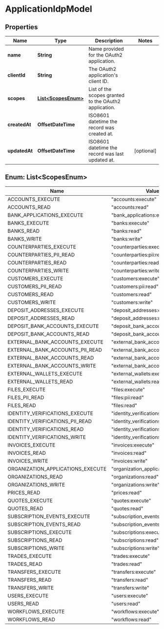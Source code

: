 

# ApplicationIdpModel


## Properties

| Name | Type | Description | Notes |
|------------ | ------------- | ------------- | -------------|
|**name** | **String** | Name provided for the OAuth2 application. |  |
|**clientId** | **String** | The OAuth2 application&#39;s client ID. |  |
|**scopes** | [**List&lt;ScopesEnum&gt;**](#List&lt;ScopesEnum&gt;) | List of the scopes granted to the OAuth2 application. |  |
|**createdAt** | **OffsetDateTime** | ISO8601 datetime the record was created at. |  |
|**updatedAt** | **OffsetDateTime** | ISO8601 datetime the record was last updated at. |  [optional] |



## Enum: List&lt;ScopesEnum&gt;

| Name | Value |
|---- | -----|
| ACCOUNTS_EXECUTE | &quot;accounts:execute&quot; |
| ACCOUNTS_READ | &quot;accounts:read&quot; |
| BANK_APPLICATIONS_EXECUTE | &quot;bank_applications:execute&quot; |
| BANKS_EXECUTE | &quot;banks:execute&quot; |
| BANKS_READ | &quot;banks:read&quot; |
| BANKS_WRITE | &quot;banks:write&quot; |
| COUNTERPARTIES_EXECUTE | &quot;counterparties:execute&quot; |
| COUNTERPARTIES_PII_READ | &quot;counterparties:pii:read&quot; |
| COUNTERPARTIES_READ | &quot;counterparties:read&quot; |
| COUNTERPARTIES_WRITE | &quot;counterparties:write&quot; |
| CUSTOMERS_EXECUTE | &quot;customers:execute&quot; |
| CUSTOMERS_PII_READ | &quot;customers:pii:read&quot; |
| CUSTOMERS_READ | &quot;customers:read&quot; |
| CUSTOMERS_WRITE | &quot;customers:write&quot; |
| DEPOSIT_ADDRESSES_EXECUTE | &quot;deposit_addresses:execute&quot; |
| DEPOSIT_ADDRESSES_READ | &quot;deposit_addresses:read&quot; |
| DEPOSIT_BANK_ACCOUNTS_EXECUTE | &quot;deposit_bank_accounts:execute&quot; |
| DEPOSIT_BANK_ACCOUNTS_READ | &quot;deposit_bank_accounts:read&quot; |
| EXTERNAL_BANK_ACCOUNTS_EXECUTE | &quot;external_bank_accounts:execute&quot; |
| EXTERNAL_BANK_ACCOUNTS_PII_READ | &quot;external_bank_accounts:pii:read&quot; |
| EXTERNAL_BANK_ACCOUNTS_READ | &quot;external_bank_accounts:read&quot; |
| EXTERNAL_BANK_ACCOUNTS_WRITE | &quot;external_bank_accounts:write&quot; |
| EXTERNAL_WALLETS_EXECUTE | &quot;external_wallets:execute&quot; |
| EXTERNAL_WALLETS_READ | &quot;external_wallets:read&quot; |
| FILES_EXECUTE | &quot;files:execute&quot; |
| FILES_PII_READ | &quot;files:pii:read&quot; |
| FILES_READ | &quot;files:read&quot; |
| IDENTITY_VERIFICATIONS_EXECUTE | &quot;identity_verifications:execute&quot; |
| IDENTITY_VERIFICATIONS_PII_READ | &quot;identity_verifications:pii:read&quot; |
| IDENTITY_VERIFICATIONS_READ | &quot;identity_verifications:read&quot; |
| IDENTITY_VERIFICATIONS_WRITE | &quot;identity_verifications:write&quot; |
| INVOICES_EXECUTE | &quot;invoices:execute&quot; |
| INVOICES_READ | &quot;invoices:read&quot; |
| INVOICES_WRITE | &quot;invoices:write&quot; |
| ORGANIZATION_APPLICATIONS_EXECUTE | &quot;organization_applications:execute&quot; |
| ORGANIZATIONS_READ | &quot;organizations:read&quot; |
| ORGANIZATIONS_WRITE | &quot;organizations:write&quot; |
| PRICES_READ | &quot;prices:read&quot; |
| QUOTES_EXECUTE | &quot;quotes:execute&quot; |
| QUOTES_READ | &quot;quotes:read&quot; |
| SUBSCRIPTION_EVENTS_EXECUTE | &quot;subscription_events:execute&quot; |
| SUBSCRIPTION_EVENTS_READ | &quot;subscription_events:read&quot; |
| SUBSCRIPTIONS_EXECUTE | &quot;subscriptions:execute&quot; |
| SUBSCRIPTIONS_READ | &quot;subscriptions:read&quot; |
| SUBSCRIPTIONS_WRITE | &quot;subscriptions:write&quot; |
| TRADES_EXECUTE | &quot;trades:execute&quot; |
| TRADES_READ | &quot;trades:read&quot; |
| TRANSFERS_EXECUTE | &quot;transfers:execute&quot; |
| TRANSFERS_READ | &quot;transfers:read&quot; |
| TRANSFERS_WRITE | &quot;transfers:write&quot; |
| USERS_EXECUTE | &quot;users:execute&quot; |
| USERS_READ | &quot;users:read&quot; |
| WORKFLOWS_EXECUTE | &quot;workflows:execute&quot; |
| WORKFLOWS_READ | &quot;workflows:read&quot; |



